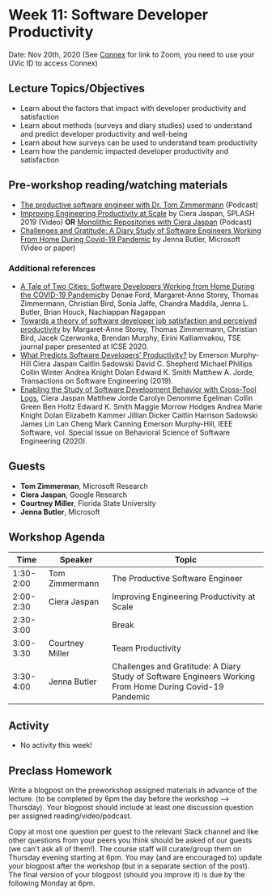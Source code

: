 # Week 11: Software Developer Productivity

Date: Nov 20th, 2020
(See [Connex]( https://connex.csc.uvic.ca/portal/site/emse2020) for link to Zoom, you need to use your UVic ID to access Connex)

## Lecture Topics/Objectives

- Learn about the factors that impact with developer productivity and satisfaction
- Learn about methods (surveys and diary studies) used to understand and predict developer productivity and well-being
- Learn about how surveys can be used to understand team productivity
- Learn how the pandemic impacted developer productivity and satisfaction

## Pre-workshop reading/watching materials
- [The productive software engineer with Dr. Tom Zimmermann](https://blubrry.com/microsoftresearch/53765597/077r-the-productive-software-engineer-with-dr-tom-zimmermann/) (Podcast)
- [Improving Engineering Productivity at Scale](https://www.youtube.com/watch?v=OFKv8vVQeZM) by Ciera Jaspan, SPLASH 2019 (Video) **OR** [Monolithic Repositories with Ciera Jaspan](https://softwareengineeringdaily.com/2019/05/22/monolithic-repositories-with-ciera-jaspan/) (Podcast)
- [Challenges and Gratitude: A Diary Study of Software Engineers Working From Home During Covid-19 Pandemic](https://www.microsoft.com/en-us/research/publication/challenges-and-gratitude-a-diary-study-of-software-engineers-working-from-home-during-covid-19-pandemic/) by Jenna Butler, Microsoft (Video or paper) 


### Additional references
- [A Tale of Two Cities: Software Developers Working from Home During the COVID-19 Pandemic](https://arxiv.org/abs/2008.11147)by Denae Ford, Margaret-Anne Storey, Thomas Zimmermann, Christian Bird, Sonia Jaffe, Chandra Maddila, Jenna L. Butler, Brian Houck, Nachiappan Nagappan
- [Towards a theory of software developer job satisfaction and perceived productivity](https://conf.researchr.org/details/icse-2020/icse-2020-Journal-First/49/Towards-a-theory-of-software-developer-job-satisfaction-and-perceived-productivity) by Margaret-Anne Storey, Thomas Zimmermann, Christian Bird, Jacek Czerwonka, Brendan Murphy, Eirini Kalliamvakou, TSE journal paper presented at ICSE 2020.
- [What Predicts Software Developers’ Productivity?](https://research.google/pubs/pub47853/) by Emerson Murphy-Hill Ciera Jaspan Caitlin Sadowski David C. Shepherd Michael Phillips Collin Winter Andrea Knight Dolan Edward K. Smith Matthew A. Jorde, Transactions on Software Engineering (2019).
- [Enabling the Study of Software Development Behavior with Cross-Tool Logs](https://research.google/pubs/pub49446/), Ciera Jaspan Matthew Jorde Carolyn Denomme Egelman Collin Green Ben Holtz Edward K. Smith Maggie Morrow Hodges Andrea Marie Knight Dolan Elizabeth Kammer Jillian Dicker Caitlin Harrison Sadowski James Lin Lan Cheng Mark Canning Emerson Murphy-Hill, IEEE Software, vol. Special Issue on Behavioral Science of Software Engineering (2020).

## Guests
- **Tom Zimmerman**, Microsoft Research
- **Ciera Jaspan**, Google Research
- **Courtney Miller**, Florida State University
- **Jenna Butler**, Microsoft 


## Workshop Agenda

| Time | Speaker | Topic | 
| ------- | ------------------- | --------------------------------- | 
| 1:30-2:00 | Tom Zimmermann |  The Productive Software Engineer| 
| 2:00-2:30 | Ciera Jaspan  | Improving Engineering Productivity at Scale |
| 2:30-3:00 |   | Break |
| 3:00-3:30 | Courtney Miller | Team Productivity |
| 3:30-4:00 |   Jenna Butler | Challenges and Gratitude: A Diary Study of Software Engineers Working From Home During Covid-19 Pandemic |


## Activity
- No activity this week!

## Preclass Homework

Write a blogpost on the preworkshop assigned materials in advance of the lecture. 
(to be completed by 6pm the day before the workshop --> Thursday).
Your blogpost should include at least one discussion question per assigned reading/video/podcast.

Copy at most one question per guest to the relevant Slack channel and like other questions from your peers you think should be asked of our guests 
(we can't ask all of them!). 
The course staff will curate/group them on Thursday evening starting at 6pm. 
You may (and are encouraged to) update your blogpost after the workshop (but in a separate section of the post). 
The final version of your blogpost (should you improve it) is due by the following Monday at 6pm.
